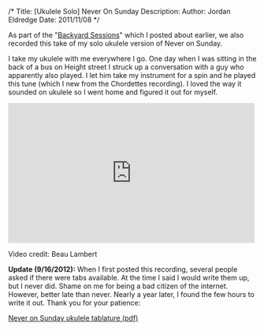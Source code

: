 /*
Title: [Ukulele Solo] Never On Sunday
Description:
Author: Jordan Eldredge
Date: 2011/11/08
*/

As part of the "<a href="http://blog.classicalcode.com/2011/11/backyard-ukulele-session-ukulele-videos-with-chelsea/">Backyard Sessions</a>" which I posted about earlier, we also recorded this take of my solo ukulele version of Never on Sunday. 

I take my ukulele with me everywhere I go. One day when I was sitting in the back of a bus on Height street I struck up a conversation with a guy who apparently also played. I let him take my instrument for a spin and he played this tune (which I new from the Chordettes recording). I loved the way it sounded on ukulele so I went home and figured it out for myself.

<iframe width="500" height="284" src="http://www.youtube.com/embed/lPM9QRCEB60" frameborder="0" allowfullscreen></iframe>

Video credit: Beau Lambert

<strong>Update (9/16/2012):</strong> When I first posted this recording, several people asked if there were tabs available. At the time I said I would write them up, but I never did. Shame on me for being a bad citizen of the internet. However, better late than never. Nearly a year later, I found the few hours to write it out. Thank you for your patience:

<a href='http://blog.classicalcode.com/wp-content/uploads/2011/11/Never_on_Sunday_Ukulele.pdf'>Never on Sunday ukulele tablature (pdf)</a>